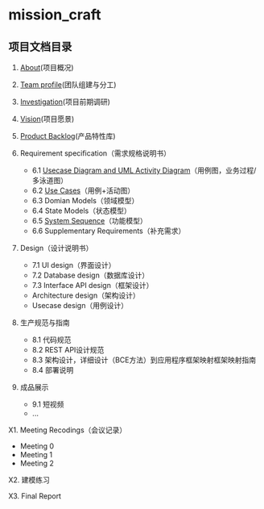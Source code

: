 # mission_craft

## 项目文档目录

1. [About](https://sysuswsad.github.io/mission_craft/Introduction.html)(项目概况)
2. [Team profile](https://sysuswsad.github.io/mission_craft/Team.html)(团队组建与分工)
3. [Investigation](https://sysuswsad.github.io/mission_craft/Investigation.html)(项目前期调研)

4. [Vision](https://sysuswsad.github.io/mission_craft/Vision.html)(项目愿景)

5. [Product Backlog](https://sysuswsad.github.io/mission_craft/ProductBacklog.html)(产品特性库)

6. Requirement specification（需求规格说明书）
   - 6.1 [Usecase Diagram and UML Activity Diagram](https://github.com/sysuswsad/mission_craft/blob/master/docs/UMLActivityDiagram.md)（用例图，业务过程/多泳道图）
   - 6.2 [Use Cases](https://github.com/sysuswsad/mission_craft/blob/master/docs/use_cases.md)（用例+活动图）
   - 6.3 Domian Models（领域模型）
   - 6.4 State Models（状态模型）
   - 6.5  [System Sequence](https://sysuswsad.github.io/mission_craft/SystemSequenceDiagram.html)（功能模型）
   - 6.6 Supplementary Requirements（补充需求）

7. Design（设计说明书）
   - 7.1 UI design（界面设计）
   - 7.2 Database design（数据库设计）
   - 7.3 Interface API design（框架设计）
   - Architecture design（架构设计）
   - Usecase design（用例设计）

8. 生产规范与指南
   - 8.1 代码规范
   - 8.2 REST API设计规范
   - 8.3 架构设计，详细设计（BCE方法）到应用程序框架映射框架映射指南
   - 8.4 部署说明

9. 成品展示
   - 9.1 短视频
   - ...

X1. Meeting Recodings（会议记录）

- Meeting 0
- Meeting 1
- Meeting 2

X2. 建模练习

X3. Final Report
